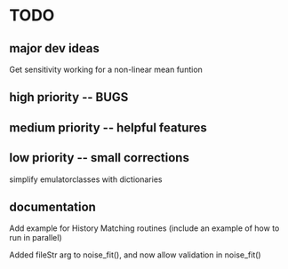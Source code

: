 # TODO

## major dev ideas
Get sensitivity working for a non-linear mean funtion

## high priority -- BUGS

## medium priority -- helpful features

## low priority -- small corrections
simplify emulatorclasses with dictionaries

## documentation
Add example for History Matching routines (include an example of how to run in parallel)

Added fileStr arg to noise_fit(), and now allow validation in noise_fit()

